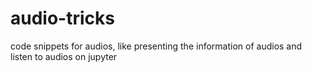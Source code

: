 # audio-tricks
code snippets for audios, like presenting the information of audios and listen to audios on jupyter
